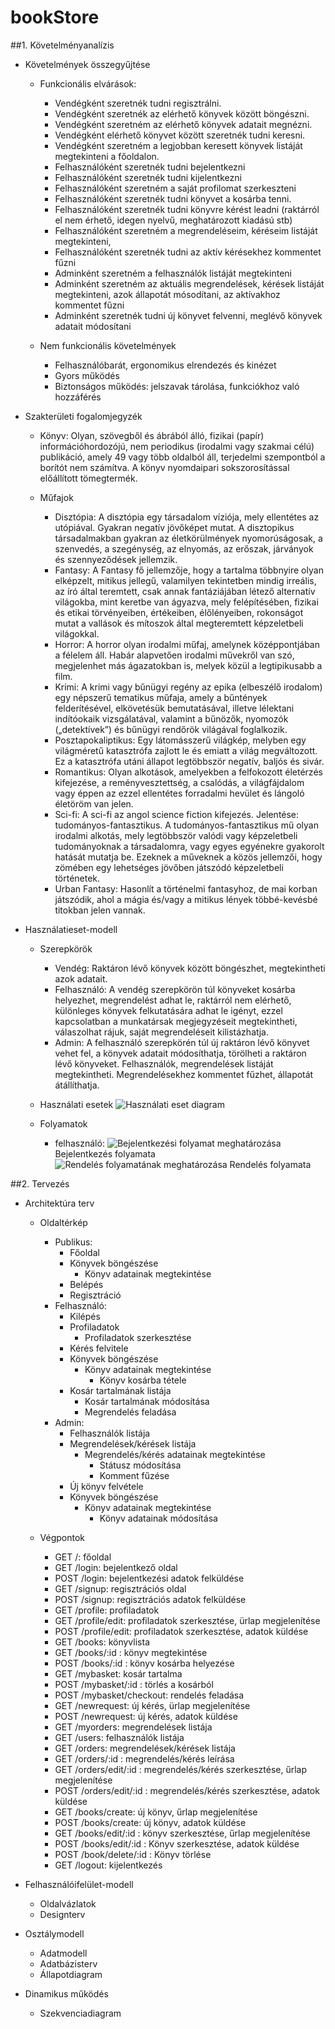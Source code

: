 # bookStore
##1. Követelményanalízis

- Követelmények összegyűjtése

  - Funkcionális elvárások:
  
    + Vendégként szeretnék tudni regisztrálni.
    + Vendégként szeretnék az elérhető könyvek között böngészni.
    + Vendégként szeretném az elérhető könyvek adatait megnézni.
    + Vendégként elérhető könyvet között szeretnék tudni keresni.
    + Vendégként szeretném a legjobban keresett könyvek listáját megtekinteni a főoldalon.
    + Felhasználóként szeretnék tudni bejelentkezni
    + Felhasználóként szeretnék tudni kijelentkezni
    + Felhasználóként szeretném a saját profilomat szerkeszteni
    + Felhasználóként szeretnék tudni könyvet a kosárba tenni.
    + Felhasználóként szeretnék tudni könyvre kérést leadni (raktárról el nem érhető, idegen nyelvű, meghatározott kiadású stb)
    + Felhasználóként szeretném a megrendeléseim, kéréseim listáját megtekinteni, 
    + Felhasználóként szeretnék tudni az aktív kérésekhez kommentet fűzni
    + Adminként szeretném a felhasználók listáját megtekinteni
    + Adminként szeretném az aktuális megrendelések, kérések listáját megtekinteni, azok állapotát mósodítani, az aktívakhoz kommentet fűzni
    + Adminként szeretnék tudni új könyvet felvenni, meglévő könyvek adatait módosítani
    
  - Nem funkcionális követelmények
  
    + Felhasználóbarát, ergonomikus elrendezés és kinézet
    + Gyors működés
    + Biztonságos működés: jelszavak tárolása, funkciókhoz való hozzáférés
    
- Szakterületi fogalomjegyzék

  - Könyv: Olyan, szövegből és ábrából álló, fizikai (papír) információhordozójú, nem periodikus (irodalmi vagy szakmai célú) publikáció, amely 49 vagy több oldalból áll, terjedelmi szempontból a borítót nem számítva. 
  A könyv nyomdaipari sokszorosítással előállított tömegtermék.
  
  - Műfajok
    + Disztópia: A disztópia egy társadalom víziója, mely ellentétes az utópiával. Gyakran negatív jövőképet mutat. A disztopikus társadalmakban gyakran az életkörülmények nyomorúságosak, a szenvedés, a szegénység, az elnyomás, az erőszak, járványok és szennyeződések jellemzik.
    + Fantasy: A Fantasy fő jellemzője, hogy a tartalma többnyire olyan elképzelt, mitikus jellegű, valamilyen tekintetben mindig irreális, az író által teremtett, csak annak fantáziájában létező alternatív világokba, mint keretbe van ágyazva, mely felépítésében, fizikai és etikai törvényeiben, értékeiben, élőlényeiben, rokonságot mutat a vallások és mítoszok által megteremtett képzeletbeli világokkal.
    + Horror: A horror olyan irodalmi műfaj, amelynek középpontjában a félelem áll. Habár alapvetően irodalmi művekről van szó, megjelenhet más ágazatokban is, melyek közül a legtipikusabb a film.
    + Krimi: A krimi vagy bűnügyi regény az epika (elbeszélő irodalom) egy népszerű tematikus műfaja, amely a bűntények felderítésével, elkövetésük bemutatásával, illetve lélektani indítóokaik vizsgálatával, valamint a bűnözők, nyomozók („detektívek”) és bűnügyi rendőrök világával foglalkozik.
    + Posztapokaliptikus: Egy látomásszerű világkép, melyben egy világméretű katasztrófa zajlott le és emiatt a világ megváltozott. Ez a katasztrófa utáni állapot legtöbbször negatív, baljós és sivár.
    + Romantikus: Olyan alkotások, amelyekben a felfokozott életérzés kifejezése, a reményvesztettség, a csalódás, a világfájdalom vagy éppen az ezzel ellentétes forradalmi hevület és lángoló életöröm van jelen.
    + Sci-fi: A sci-fi az angol science fiction kifejezés. Jelentése: tudományos-fantasztikus. A tudományos-fantasztikus mű olyan irodalmi alkotás, mely legtöbbször valódi vagy képzeletbeli tudományoknak a társadalomra, vagy egyes egyénekre gyakorolt hatását mutatja be. Ezeknek a műveknek a közös jellemzői, hogy zömében egy lehetséges jövőben játszódó képzeletbeli történetek.
    + Urban Fantasy: Hasonlít a történelmi fantasyhoz, de mai korban játszódik, ahol a mágia és/vagy a mitikus lények többé-kevésbé titokban jelen vannak.
	

- Használatieset-modell

  - Szerepkörök
    + Vendég: Raktáron lévő könyvek között böngészhet, megtekintheti azok adatait.
    + Felhasználó: A vendég szerepkörön túl könyveket kosárba helyezhet, megrendelést adhat le, raktárról nem elérhető, különleges könyvek felkutatására adhat le igényt, ezzel kapcsolatban a munkatársak megjegyzéseit megtekintheti, válaszolhat rájuk, saját megrendeléseit kilistázhatja.
    + Admin: A felhasználó szerepkörén túl új raktáron lévő könyvet vehet fel, a könyvek adatait módosíthatja, törölheti a raktáron lévő könyveket. Felhasználók, megrendelések listáját megtekintheti. Megrendelésekhez kommentet fűzhet, állapotát átállíthatja.
			
  - Használati esetek
    	![Használati eset diagram](img/haszn_eset_diag.png)
  - Folyamatok
  	+ felhasználó:
  		![Bejelentkezési folyamat meghatározása](img/folyamat_bejelentk.png)
		Bejelentkezés folyamata
		![Rendelés folyamatának meghatározása](img/folyamat_rendeles.png)
		Rendelés folyamata

##2. Tervezés

- Architektúra terv

	- Oldaltérkép
    
		- Publikus:
			- Főoldal
			- Könyvek böngészése
				+ Könyv adatainak megtekintése
			- Belépés
			- Regisztráció
		- Felhasználó:
			- Kilépés
			- Profiladatok
				+ Profiladatok szerkesztése
			- Kérés felvitele
			- Könyvek böngészése
				+ Könyv adatainak megtekintése
					+ Könyv kosárba tétele
			- Kosár tartalmának listája
				+ Kosár tartalmának módosítása
				+ Megrendelés feladása
		- Admin:
			- Felhasználók listája
			- Megrendelések/kérések listája
				+ Megrendelés/kérés adatainak megtekintése
					+ Státusz módosítása
					+ Komment fűzése
			- Új könyv felvétele
			- Könyvek böngészése
				+ Könyv adatainak megtekintése
					+ Könyv adatainak módosítása
	- Végpontok
		- GET /: főoldal
		- GET /login: bejelentkező oldal
		- POST /login: bejelentkezési adatok felküldése
		- GET /signup: regisztrációs oldal
		- POST /signup: regisztrációs adatok felküldése
		- GET /profile: profiladatok
		- GET /profile/edit: profiladatok szerkesztése, ürlap megjelenítése
		- POST /profile/edit: profiladatok szerkesztése, adatok küldése
		- GET /books: könyvlista
		- GET /books/:id : könyv megtekintése
		- POST /books/:id : könyv kosárba helyezése
		- GET /mybasket: kosár tartalma
		- POST /mybasket/:id : törlés a kosárból
		- POST /mybasket/checkout: rendelés feladása
		- GET /newrequest: új kérés, ürlap megjelenítése
		- POST /newrequest: új kérés, adatok küldése
		- GET /myorders: megrendelések listája
		- GET /users: felhasználók listája
		- GET /orders: megrendelések/kérések listája
		- GET /orders/:id : megrendelés/kérés leírása
		- GET /orders/edit/:id : megrendelés/kérés szerkesztése, űrlap megjelenítése
		- POST /orders/edit/:id : megrendelés/kérés szerkesztése, adatok küldése
		- GET /books/create: új könyv, űrlap megjelenítése
		- POST /books/create: új könyv, adatok küldése
		- GET /books/edit/:id : könyv szerkesztése, űrlap megjelenítése
		- POST /books/edit/:id : Könyv szerkesztése, adatok küldése
		- POST /book/delete/:id : Könyv törlése
		- GET /logout: kijelentkezés




- Felhasználóifelület-modell

    - Oldalvázlatok
    - Designterv
    
- Osztálymodell

    - Adatmodell
    - Adatbázisterv
    - Állapotdiagram
    
- Dinamikus működés

    - Szekvenciadiagram
    
    
    
    
    
    
    
    
    
    
